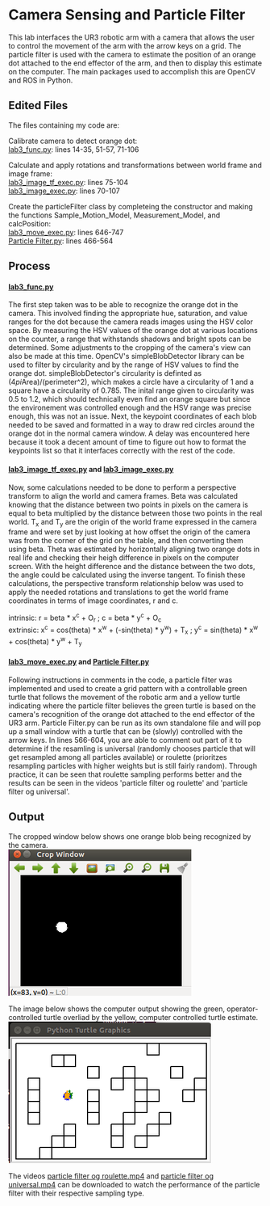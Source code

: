 # Camera Sensing and Particle Filter
This lab interfaces the UR3 robotic arm with a camera that allows the user to control the movement of the arm with the arrow keys on a grid. The particle filter is used with the camera to estimate the position of an orange dot attached to the end effector of the arm, and then to display this estimate on the computer. The main packages used to accomplish this are OpenCV and ROS in Python.

## Edited Files
The files containing my code are:    

Calibrate camera to detect orange dot:  
[lab3_func.py](https://github.com/monk200/Robotics_with_UR3_and_Gazebo/blob/main/Camera_Sensing_and_Particle_FIlter/lab3_func.py): lines 14-35, 51-57, 71-106  
  
Calculate and apply rotations and transformations between world frame and image frame:  
[lab3_image_tf_exec.py](https://github.com/monk200/Robotics_with_UR3_and_Gazebo/blob/main/Camera_Sensing_and_Particle_FIlter/lab3_image_tf_exec.py): lines 75-104  
[lab3_image_exec.py](https://github.com/monk200/Robotics_with_UR3_and_Gazebo/blob/main/Camera_Sensing_and_Particle_FIlter/lab3_image_exec.py): lines 70-107  
  
Create the particleFilter class by completeing the constructor and making the functions Sample_Motion_Model, Measurement_Model, and calcPosition:  
[lab3_move_exec.py](https://github.com/monk200/Robotics_with_UR3_and_Gazebo/blob/main/Camera_Sensing_and_Particle_FIlter/lab3_move_exec.py): lines 646-747  
[Particle Filter.py](https://github.com/monk200/Robotics_with_UR3_and_Gazebo/blob/main/Camera_Sensing_and_Particle_FIlter/Particle%20Filter.py): lines 466-564

## Process
#### [lab3_func.py](https://github.com/monk200/Robotics_with_UR3_and_Gazebo/blob/main/Camera_Sensing_and_Particle_FIlter/lab3_func.py)
The first step taken was to be able to recognize the orange dot in the camera. This involved finding the appropriate hue, saturation, and value ranges for the dot because the camera reads images using the HSV color space. By measuring the HSV values of the orange dot at various locations on the counter, a range that withstands shadows and bright spots can be determined. Some adjustments to the cropping of the camera's view can also be made at this time. OpenCV's simpleBlobDetector library can be used to filter by circularity and by the range of HSV values to find the orange dot. simpleBlobDetector's circularity is definted as (4*pi*Area)/(perimeter^2), which makes a circle have a circularity of 1 and a square have a circularity of 0.785. The inital range given to circularity was 0.5 to 1.2, which should technically even find an orange square but since the environement was controlled enough and the HSV range was precise enough, this was not an issue. Next, the keypoint coordinates of each blob needed to be saved and formatted in a way to draw red circles around the orange dot in the normal camera window. A delay was encountered here because it took a decent amount of time to figure out how to format the keypoints list so that it interfaces correctly with the rest of the code.
#### [lab3_image_tf_exec.py](https://github.com/monk200/Robotics_with_UR3_and_Gazebo/blob/main/Camera_Sensing_and_Particle_FIlter/lab3_image_tf_exec.py) and [lab3_image_exec.py](https://github.com/monk200/Robotics_with_UR3_and_Gazebo/blob/main/Camera_Sensing_and_Particle_FIlter/lab3_image_exec.py)
Now, some calculations needed to be done to perform a perspective transform to align the world and camera frames. Beta was calculated knowing that the distance between two points in pixels on the camera is equal to beta multiplied by the distance between those two points in the real world. T<sub>x</sub> and T<sub>y</sub> are the origin of the world frame expressed in the camera frame and were set by just looking at how offset the origin of the camera was from the corner of the grid on the table, and then converting them using beta. Theta was estimated by horizontally aligning two orange dots in real life and checking their heigh difference in pixels on the computer screen. With the height difference and the distance between the two dots, the angle could be calculated using the inverse tangent. To finish these calculations, the perspective transform relationship below was used to apply the needed rotations and translations to get the world frame coordinates in terms of image coordinates, r and c.  
  
intrinsic: r = beta * x<sup>c</sup> + O<sub>r</sub> ; c = beta * y<sup>c</sup> + O<sub>c</sub>  
extrinsic: x<sup>c</sup> = cos(theta) * x<sup>w</sup> + (-sin(theta) * y<sup>w</sup>) + T<sub>x</sub> ; y<sup>c</sup> = sin(theta) * x<sup>w</sup> + cos(theta) * y<sup>w</sup> + T<sub>y</sub>  
#### [lab3_move_exec.py](https://github.com/monk200/Robotics_with_UR3_and_Gazebo/blob/main/Camera_Sensing_and_Particle_FIlter/lab3_move_exec.py) and [Particle Filter.py](https://github.com/monk200/Robotics_with_UR3_and_Gazebo/blob/main/Camera_Sensing_and_Particle_FIlter/Particle%20Filter.py)
Following instructions in comments in the code, a particle filter was implemented and used to create a grid pattern with a controllable green turtle that follows the movement of the robotic arm and a yellow turtle indicating where the particle filter believes the green turtle is based on the camera's recognition of the orange dot attached to the end effector of the UR3 arm. Particle Filter.py can be run as its own standalone file and will pop up a small window with a turtle that can be (slowly) controlled with the arrow keys. In lines 566-604, you are able to comment out part of it to determine if the resamling is universal (randomly chooses particle that will get resampled among all particles available) or roulette (prioritzes resampling particles with higher weights but is still fairly random). Through practice, it can be seen that roulette sampling performs better and the results can be seen in the videos 'particle filter og roulette' and 'particle filter og universal'.

## Output
The cropped window below shows one orange blob being recognized by the camera.  
![Cropped Window](dot.png "Cropped Window")  
  
The image below shows the computer output showing the green, operator-controlled turtle overliad by the yellow, computer controlled turtle estimate.  
![Turtle](turtle.png "Turtle")  

The videos [particle filter og roulette.mp4](https://github.com/monk200/Robotics_with_UR3_and_Gazebo/blob/main/Camera_Sensing_and_Particle_FIlter/particle%20filter%20og%20roulette.mp4) and [particle filter og universal.mp4](https://github.com/monk200/Robotics_with_UR3_and_Gazebo/blob/main/Camera_Sensing_and_Particle_FIlter/particle%20filter%20og%20universal.mp4) can be downloaded to watch the performance of the particle filter with their respective sampling type.
